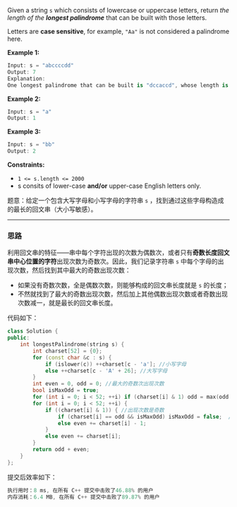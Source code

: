 Given a string `s` which consists of lowercase or uppercase letters, return *the length of the **longest palindrome*** that can be built with those letters.

Letters are **case sensitive**, for example, `"Aa"` is not considered a palindrome here.

 

**Example 1:**

```swift
Input: s = "abccccdd"
Output: 7
Explanation:
One longest palindrome that can be built is "dccaccd", whose length is 7.
```

**Example 2:**

```swift
Input: s = "a"
Output: 1
```

**Example 3:**

```swift
Input: s = "bb"
Output: 2 
```

**Constraints:**
- `1 <= s.length <= 2000`
- s consits of lower-case **and/or** upper-case English letters only.

题意：给定一个包含大写字母和小写字母的字符串 `s` ，找到通过这些字母构造成的最长的回文串（大小写敏感）。

---
### 思路
利用回文串的特征——串中每个字符出现的次数为偶数次，或者只有**奇数长度回文串中心位置的字符**出现次数为奇数次。因此，我们记录字符串 `s` 中每个字母的出现次数，然后找到其中最大的奇数出现次数：
- 如果没有奇数次数，全是偶数次数，则能够构成的回文串长度就是 `s` 的长度；
- 不然就找到了最大的奇数出现次数，然后加上其他偶数出现次数或者奇数出现次数减一，就是最长的回文串长度。

代码如下：
```cpp
class Solution {
public:
    int longestPalindrome(string s) {
        int charset[52] = {0};
        for (const char &c : s) {
            if (islower(c)) ++charset[c - 'a']; //小写字母
            else ++charset[c - 'A' + 26]; //大写字母
        }
        int even = 0, odd = 0; //最大的奇数次出现次数
        bool isMaxOdd = true;
        for (int i = 0; i < 52; ++i) if (charset[i] & 1) odd = max(odd, charset[i]);
        for (int i = 0; i < 52; ++i) { 
            if ((charset[i] & 1)) { //出现次数是奇数
                if (charset[i] == odd && isMaxOdd) isMaxOdd = false;  //避免重复计算最大的奇数次出现次数             
                else even += charset[i] - 1;  
            }
            else even += charset[i];   
        } 
        return odd + even;
    }
};
```
提交后效率如下：
```cpp
执行用时：8 ms, 在所有 C++ 提交中击败了46.88% 的用户
内存消耗：6.4 MB, 在所有 C++ 提交中击败了89.87% 的用户
```
